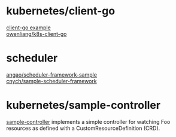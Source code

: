 # kubernetes/client-go
[client-go example](https://github.com/kubernetes/client-go/tree/master/examples)  
[owenliang/k8s-client-go](https://github.com/owenliang/k8s-client-go)

# scheduler
[angao/scheduler-framework-sample](https://github.com/angao/scheduler-framework-sample)  
[cnych/sample-scheduler-framework](https://github.com/cnych/sample-scheduler-framework)

# kubernetes/sample-controller
[sample-controller](https://github.com/kubernetes/sample-controller) implements a simple controller for watching Foo resources as defined with a CustomResourceDefinition (CRD).
